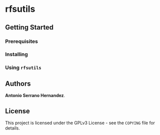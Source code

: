 
# rfsutils



## Getting Started



### Prerequisites



### Installing



### Using `rfsutils`



## Authors

**Antonio Serrano Hernandez**.

## License

This project is licensed under the GPLv3 License - see the `COPYING` file for
details.

